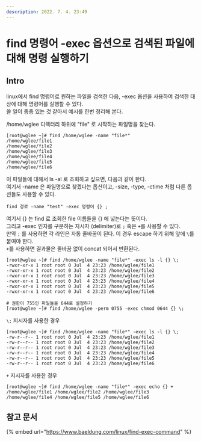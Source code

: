 ```yaml
---
description: 2022. 7. 4. 23:49
---
```


# find 명령어 -exec 옵션으로 검색된 파일에 대해 명령 실행하기

## Intro

linux에서 find 명령어로 원하는 파일을 검색한 다음, -exec 옵션을 사용하여 검색한 대상에 대해 명령어를 실행할 수 있다.\
쓸 일이 종종 있는 것 같아서 예시를 한번 정리해 본다.

/home/wglee 디렉터리 하위에 "file" 로 시작하는 파일명을 찾는다.

```shell-session
[root@wglee ~]# find /home/wglee -name "file*"
/home/wglee/file1
/home/wglee/file2
/home/wglee/file3
/home/wglee/file4
/home/wglee/file5
/home/wglee/file6
```

이 파일들에 대해서 ls -al 로 조회하고 싶으면, 다음과 같이 한다.\
여기서 -name 은 파일명으로 찾겠다는 옵션이고, -size, -type, -ctime 처럼 다른 옵션들도 사용할 수 있다.

```shell-session
find 경로 -name "test" -exec 명령어 {} ;
```

여기서 {} 는 find 로 조회한 file 이름들을 {} 에 넣는다는 뜻이다.\
그리고 -exec 인자를 구분하는 지시자 (delimiter)로 `;` 혹은 `+`를 사용할 수 있다.\
만약 `;` 를 사용하면 각 라인은 자동 줄바꿈이 된다. 이 경우 escape 하기 위해 앞에 `\`를 붙여야 한다.\
`+`를 사용하면 결과물은 줄바꿈 없이 concat 되어서 반환된다.

```shell-session
[root@wglee ~]# find /home/wglee -name "file*" -exec ls -l {} \;
-rwxr-xr-x 1 root root 0 Jul  4 23:23 /home/wglee/file1
-rwxr-xr-x 1 root root 0 Jul  4 23:23 /home/wglee/file2
-rwxr-xr-x 1 root root 0 Jul  4 23:23 /home/wglee/file3
-rwxr-xr-x 1 root root 0 Jul  4 23:23 /home/wglee/file4
-rwxr-xr-x 1 root root 0 Jul  4 23:23 /home/wglee/file5
-rwxr-xr-x 1 root root 0 Jul  4 23:23 /home/wglee/file6

# 권한이 755인 파일들을 644로 설정하기
[root@wglee ~]# find /home/wglee -perm 0755 -exec chmod 0644 {} \;
```

`\;` 지시자를 사용한 경우

```shell-session
[root@wglee ~]# find /home/wglee -name "file*" -exec ls -l {} \;
-rw-r--r-- 1 root root 0 Jul  4 23:23 /home/wglee/file1
-rw-r--r-- 1 root root 0 Jul  4 23:23 /home/wglee/file2
-rw-r--r-- 1 root root 0 Jul  4 23:23 /home/wglee/file3
-rw-r--r-- 1 root root 0 Jul  4 23:23 /home/wglee/file4
-rw-r--r-- 1 root root 0 Jul  4 23:23 /home/wglee/file5
-rw-r--r-- 1 root root 0 Jul  4 23:23 /home/wglee/file6
```

`+` 지시자를 사용한 경우

```shell-session
[root@wglee ~]# find /home/wglee -name "file*" -exec echo {} +
/home/wglee/file1 /home/wglee/file2 /home/wglee/file3 /home/wglee/file4 /home/wglee/file5 /home/wglee/file6
```



## 참고 문서

{% embed url="https://www.baeldung.com/linux/find-exec-command" %}

